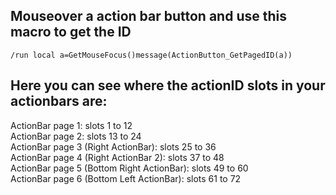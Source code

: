 ## Mouseover a action bar button and use this macro to get the ID
```
/run local a=GetMouseFocus()message(ActionButton_GetPagedID(a))
```

## Here you can see where the actionID slots in your actionbars are:

ActionBar page 1: slots 1 to 12<br/>
ActionBar page 2: slots 13 to 24<br/>
ActionBar page 3 (Right ActionBar): slots 25 to 36<br/>
ActionBar page 4 (Right ActionBar 2): slots 37 to 48<br/>
ActionBar page 5 (Bottom Right ActionBar): slots 49 to 60<br/>
ActionBar page 6 (Bottom Left ActionBar): slots 61 to 72<br/>